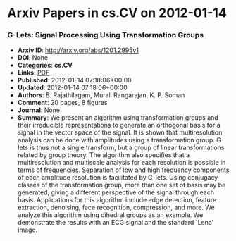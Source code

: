 # Arxiv Papers in cs.CV on 2012-01-14
### G-Lets: Signal Processing Using Transformation Groups
- **Arxiv ID**: http://arxiv.org/abs/1201.2995v1
- **DOI**: None
- **Categories**: **cs.CV**
- **Links**: [PDF](http://arxiv.org/pdf/1201.2995v1)
- **Published**: 2012-01-14 07:18:06+00:00
- **Updated**: 2012-01-14 07:18:06+00:00
- **Authors**: B. Rajathilagam, Murali Rangarajan, K. P. Soman
- **Comment**: 20 pages, 8 figures
- **Journal**: None
- **Summary**: We present an algorithm using transformation groups and their irreducible representations to generate an orthogonal basis for a signal in the vector space of the signal. It is shown that multiresolution analysis can be done with amplitudes using a transformation group. G-lets is thus not a single transform, but a group of linear transformations related by group theory. The algorithm also specifies that a multiresolution and multiscale analysis for each resolution is possible in terms of frequencies. Separation of low and high frequency components of each amplitude resolution is facilitated by G-lets. Using conjugacy classes of the transformation group, more than one set of basis may be generated, giving a different perspective of the signal through each basis. Applications for this algorithm include edge detection, feature extraction, denoising, face recognition, compression, and more. We analyze this algorithm using dihedral groups as an example. We demonstrate the results with an ECG signal and the standard `Lena' image.



